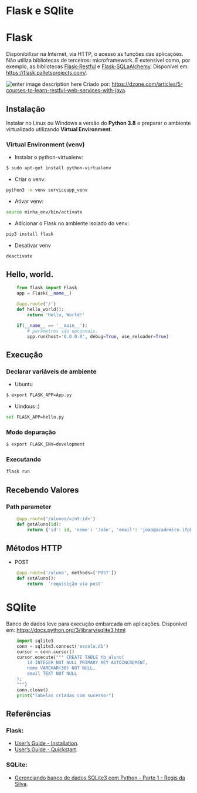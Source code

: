 
# Flask e SQlite
# Flask
Disponibilizar na Internet, via HTTP, o acesso as funções das aplicações. Não utiliza bibliotecas de terceiros: microframework. É extensível como, por exemplo, as bibliotecas [Flask-Restful](https://flask-restful.readthedocs.io/en/latest/) e [Flask-SQLaAlchemy](https://flask-sqlalchemy.palletsprojects.com/en/2.x/). Disponível em: https://flask.palletsprojects.com/.

![enter image description here](https://dz2cdn1.dzone.com/storage/temp/10940394-rest-api-using-spring-boot.png)
Criado por: https://dzone.com/articles/5-courses-to-learn-restful-web-services-with-java.
## Instalação
Instalar no Linux ou Windows a versão do **Python 3.8** e preparar o ambiente virtualizado utilizando **Virtual Environment**.
### Virtual Environment (venv)
- Instalar o python-virtualenv:
```sh
$ sudo apt-get install python-virtualenv
```
- Criar o venv:
```sh
python3 -m venv servicoapp_venv
```
- Ativar venv:
```sh
source minha_env/bin/activate
```
- Adicionar o Flask no ambiente isolado do venv:
```sh
pip3 install flask
```
- Desativar venv
```sh
deactivate
```
## Hello, world.
```py
	from flask import Flask
	app = Flask(__name__)

	@app.route('/')
	def hello_world():
		return 'Hello, World!'

	if(__name__ == '__main__'):
		# parâmetros são opcionais.
		app.run(host='0.0.0.0', debug=True, use_reloader=True) 		
```
## Execução
### Declarar variáveis de ambiente
- Ubuntu
```sh
$ export FLASK_APP=App.py
```
- Uindous :)
```sh
set FLASK_APP=hello.py
```
### Modo depuração
```sh
$ export FLASK_ENV=development
```
### Executando
```sh
flask run
```
## Recebendo Valores 
### Path parameter
```py
	@app.route('/alunos/<int:id>')
	def getAluno(id):
		return {'id': id, 'nome': 'João', 'email': 'joao@academico.ifpb.edu.br'}
```
## Métodos HTTP
- POST
```py
	@app.route('/aluno', methods=['POST'])
	def setAluno():
		return  'requisição via post'
```

# SQlite
Banco de dados leve para execução embarcada em aplicações. Disponível em:  https://docs.python.org/3/library/sqlite3.html
```py
	import sqlite3
	conn = sqlite3.connect('escola.db')
	cursor = conn.cursor()
	cursor.execute(""" CREATE TABLE tb_aluno(
		id INTEGER NOT NULL PRIMARY KEY AUTOINCREMENT,
		nome VARCHAR(30) NOT NULL,
		email TEXT NOT NULL
	);
	""")
	conn.close()
	print("Tabelas criadas com sucesso!")
```

## Referências 
### Flask:
- [User’s Guide - Installation](https://flask.palletsprojects.com/en/1.1.x/installation/).
- [User’s Guide - Quickstart](https://flask.palletsprojects.com/en/1.1.x/quickstart/).
### SQLite: 

 - [Gerenciando banco de dados SQLite3 com Python - Parte 1 - Regis da Silva](http://pythonclub.com.br/gerenciando-banco-dados-sqlite3-python-parte1.html).
